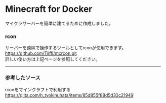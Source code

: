 # Minecraft for Docker
マイクラサーバーを簡単に建てるために作成しました。

### rcon
サーバーを遠隔で操作するツールとしてrconが使用できます。  
https://github.com/Tiiffi/mcrcon.git  
詳しい使い方は上記ページを参照してください。  

---

### 参考したソース
rconをマインクラフトで利用する  
https://qiita.com/h_tyokinuhata/items/85d855f88d5d33c21949  
  
